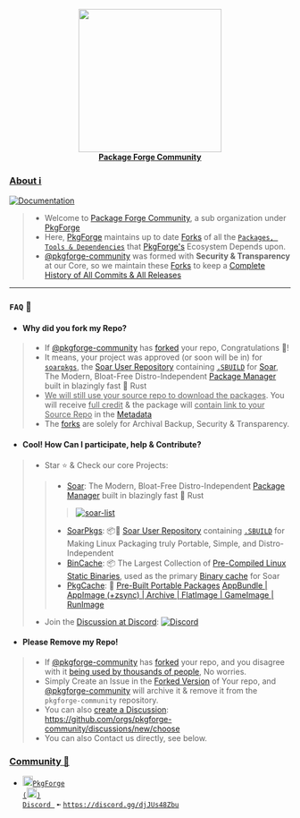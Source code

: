 <p align="center">
    <a href="https://github.com/pkgforge/soar">
        <img src="https://github.com/user-attachments/assets/300385fe-0e54-4387-9655-7e3e9db7fcce" width="256"></a>
    <br>
    <b><strong> <a href="https://docs.pkgforge.dev/orgs/pkgforge-community">Package Forge Community</a></code></strong></b>
    <br>
</p>

### [About ℹ️](https://docs.pkgforge.dev/orgs/pkgforge-community)
[doc-shield]: https://img.shields.io/badge/docs.pkgforge.dev-blue
[doc-url]: https://docs.pkgforge.dev/orgs/pkgforge-community
[![Documentation][doc-shield]][doc-url]<br>
> - Welcome to [Package Forge Community](https://github.com/pkgforge-community), a sub organization under [PkgForge](https://github.com/pkgforge)
> - Here, [PkgForge](https://github.com/pkgforge) maintains up to date [Forks](https://github.com/orgs/pkgforge-community/repositories?q=fork%3Atrue+archived%3Afalse) of all the [`Packages, Tools & Dependencies`](https://github.com/pkgforge) that [PkgForge's](https://github.com/pkgforge) Ecosystem Depends upon.
> - [@pkgforge-community](https://github.com/orgs/pkgforge-community/people) was formed with **Security & Transparency** at our Core, so we maintain these [Forks](https://github.com/orgs/pkgforge-community/repositories?q=fork%3Atrue+archived%3Afalse) to keep a <ins>[Complete History of All Commits & All Releases](https://github.com/pkgforge-community/repo-data)</ins>
---

### `FAQ` 📖
- #### Why did you fork my Repo?
> - If [@pkgforge-community](https://github.com/orgs/pkgforge-community/people) has [forked](https://github.com/orgs/pkgforge-community/repositories?q=fork%3Atrue+archived%3Afalse) your repo, Congratulations 🎉!
> - It means, your project was approved (or soon will be in) for [`soarpkgs`](https://github.com/pkgforge/soarpkgs), the [Soar User Repository](https://docs.pkgforge.dev/repositories/soarpkgs) containing [`.SBUILD`](https://docs.pkgforge.dev/sbuild/introduction) for [Soar](https://github.com/pkgforge/soar), The Modern, Bloat-Free Distro-Independent [Package Manager](https://soar.qaidvoid.dev/) built in blazingly fast 🦀 Rust
> - <ins>We will still use your source repo to download the packages</ins>. You will receive <ins>full credit</ins> & the package will <ins>contain link to your Source Repo</ins> in the [Metadata](https://meta.pkgforge.dev/soarpkgs/INDEX.json)
> - The [forks](https://github.com/orgs/pkgforge-community/repositories?q=fork%3Atrue+archived%3Afalse) are solely for Archival Backup, Security & Transparency.

- #### Cool! How Can I participate, help & Contribute?
> - Star ⭐ & Check our core Projects:
> > - [Soar](https://github.com/pkgforge/soar): The Modern, Bloat-Free Distro-Independent [Package Manager](https://soar.qaidvoid.dev/) built in blazingly fast 🦀 Rust
> > > <a href="https://github.com/pkgforge/soar"><img src="https://soar.pkgforge.dev/gif?tmp.nOeVuG3bSr=tmp.TzfnARM8ZU" alt="soar-list"></a><br>
> > - [SoarPkgs](https://github.com/pkgforge/soarpkgs): 📦📀 [Soar User Repository](https://docs.pkgforge.dev/repositories/soarpkgs) containing [`.SBUILD`](https://docs.pkgforge.dev/sbuild/introduction) for Making Linux Packaging truly Portable, Simple, and Distro-Independent
> > - [BinCache](https://github.com/pkgforge/bincache): 📦 The Largest Collection of [Pre-Compiled Linux Static Binaries](https://pkgs.pkgforge.dev), used as the primary [Binary cache](https://docs.pkgforge.dev/repositories/bincache) for Soar
> > - [PkgCache](https://github.com/pkgforge/pkgcache):  📀 [Pre-Built Portable Packages](https://docs.pkgforge.dev/repositories/pkgcache) [AppBundle | AppImage (+zsync) | Archive | FlatImage | GameImage | RunImage](https://docs.pkgforge.dev/formats/packages)
> - Join the [Discussion at Discord](https://discord.gg/djJUs48Zbu): [![Discord](https://img.shields.io/discord/1313385177703256064?logo=%235865F2&label=Discord)](https://discord.gg/djJUs48Zbu)

- #### Please Remove my Repo!
> - If [@pkgforge-community](https://github.com/orgs/pkgforge-community/people) has [forked](https://github.com/orgs/pkgforge-community/repositories?q=fork%3Atrue+archived%3Afalse) your repo, and you disagree with it [being used by thousands of people](https://github.com/pkgforge/soarpkgs), No worries.
> - Simply Create an Issue in the [Forked Version](https://github.com/orgs/pkgforge-community/repositories?q=fork%3Atrue+archived%3Afalse) of Your repo, and [@pkgforge-community](https://github.com/orgs/pkgforge-community/people) will archive it & remove it from the `pkgforge-community` repository.
> - You can also [create a Discussion](https://github.com/orgs/pkgforge-community/discussions/new/choose): https://github.com/orgs/pkgforge-community/discussions/new/choose
> - You can also Contact us directly, see below.

### [**Community 💬**](https://docs.pkgforge.dev/contact/chat)
  - <a href="https://discord.gg/djJUs48Zbu"><img src="https://github.com/user-attachments/assets/5a336d72-6342-4ca5-87a4-aa8a35277e2f" width="18" height="18"><code>PkgForge (<img src="https://github.com/user-attachments/assets/a08a20e6-1795-4ee6-87e6-12a8ab2a7da6" width="18" height="18">) Discord </code></a> `➼` [`https://discord.gg/djJUs48Zbu`](https://discord.gg/djJUs48Zbu)
